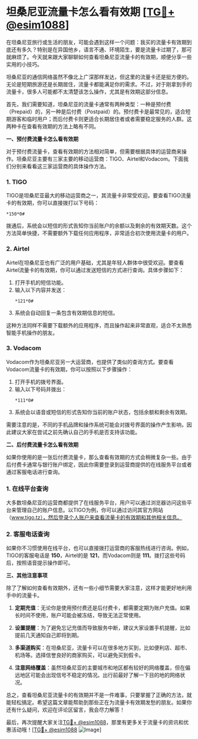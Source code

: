 # 坦桑尼亚流量卡怎么看有效期 [[TG💪+ @esim1088](https://t.me/s/esim1088)]

在坦桑尼亚旅行或生活的朋友，可能会遇到这样一个问题：我买的流量卡有效期到底还有多久？特别是在异国他乡，语言不通、环境陌生，要是流量卡过期了，那可就麻烦了。今天就来跟大家聊聊如何查看坦桑尼亚流量卡的有效期，顺便分享一些实用的小技巧。

坦桑尼亚的通信网络虽然不像北上广深那样发达，但这里的流量卡还是挺方便的。无论是短期旅游还是长期居住，流量卡都能满足你的需求。不过，对于刚拿到手的流量卡，很多人可能都不太清楚该怎么操作，尤其是有效期这部分信息。

首先，我们需要知道，坦桑尼亚的流量卡通常有两种类型：一种是预付费（Prepaid）的，另一种是后付费（Postpaid）的。预付费卡是最常见的，适合短期游客和临时用户；而后付费卡则更适合长期居住者或者需要稳定服务的人群。这两种卡在查看有效期的方法上略有不同。

**一、预付费流量卡怎么看有效期**

对于预付费流量卡，查看有效期的方法相对简单，但需要根据具体的运营商来操作。坦桑尼亚主要有三家主要的移动运营商：TIGO、Airtel和Vodacom。下面我们分别来看看这三家运营商的具体操作方法。

### 1. TIGO

TIGO是坦桑尼亚最大的移动运营商之一，其流量卡非常受欢迎。要查看TIGO流量卡的有效期，你可以直接拨打以下号码：

```
*150*0#
```

拨通后，系统会以短信的形式告知你当前账户的余额以及剩余的有效期天数。这个方法简单快捷，不需要额外下载任何应用程序，非常适合初次使用流量卡的用户。

### 2. Airtel

Airtel在坦桑尼亚也有广泛的用户基础，尤其是年轻人群体中很受欢迎。要查看Airtel流量卡的有效期，你可以通过发送短信的方式进行查询。具体步骤如下：

1. 打开手机的短信功能。
2. 输入以下内容并发送：
   ```
   *121*0#
   ```
3. 系统会自动回复一条包含有效期信息的短信。

这种方法同样不需要下载额外的应用程序，而且操作起来非常直观，适合不太熟悉智能手机操作的朋友。

### 3. Vodacom

Vodacom作为坦桑尼亚另一大运营商，也提供了类似的查询方式。要查看Vodacom流量卡的有效期，你可以按照以下步骤操作：

1. 打开手机的拨号界面。
2. 输入以下号码并拨出：
   ```
   *111*0#
   ```
3. 系统会以语音或短信的形式告知你当前的账户状态，包括余额和剩余有效期。

需要注意的是，不同的手机品牌和操作系统可能会对拨号界面的操作产生影响，因此建议大家在尝试之前先确认自己的手机是否支持该功能。

**二、后付费流量卡怎么看有效期**

如果你使用的是一张后付费流量卡，那么查看有效期的方式会稍微复杂一些。由于后付费卡通常与银行账户绑定，因此你需要登录到运营商提供的在线服务平台或者通过客服电话进行查询。

### 1. 在线平台查询

大多数坦桑尼亚的运营商都提供了在线服务平台，用户可以通过浏览器访问这些平台来管理自己的账户信息。以TIGO为例，你可以通过访问其官方网站（www.tigo.tz），然后登录个人账户来查看流量卡的有效期和其他相关信息。

### 2. 客服电话查询

如果你不习惯使用在线平台，也可以直接拨打运营商的客服热线进行咨询。例如，TIGO的客服电话是 **150**，Airtel的是 **121**，而Vodacom则是 **111**。拨打这些号码后，按照语音提示操作即可。

**三、其他注意事项**

除了了解如何查看有效期外，还有一些小细节需要大家注意，这样才能更好地利用手中的流量卡。

1. **定期充值**：无论你是使用预付费还是后付费卡，都需要定期为账户充值。如果长时间不使用，账户可能会被冻结，导致无法正常使用。

2. **设置提醒**：为了避免忘记充值而导致服务中断，建议大家设置手机提醒，比如提前几天通知自己即将到期。

3. **多渠道购买**：在坦桑尼亚，流量卡可以在很多地方买到，比如便利店、超市、机场等。选择信誉良好的商家购买，可以避免买到假卡。

4. **注意网络覆盖**：虽然坦桑尼亚的主要城市和地区都有较好的网络覆盖，但在偏远地区可能会出现信号不稳定的情况。出行前最好了解一下目的地的网络状况。

总之，查看坦桑尼亚流量卡的有效期并不是一件难事，只要掌握了正确的方法，就能轻松搞定。希望这篇文章能帮助到那些正在为流量卡有效期发愁的朋友。如果你还有什么疑问，欢迎在评论区留言，我会尽力解答！

最后，再次提醒大家关注[TG💪+ @esim1088](https://t.me/s/esim1088)，那里有更多关于流量卡的资讯和优惠活动哦！[[TG💪+ @esim1088](https://t.me/s/esim1088) ![Image](https://i.postimg.cc/4NQfJmqS/Snipaste-2025-05-13-00-14-12.png)]